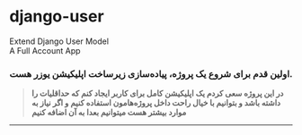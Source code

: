 # django-user
Extend Django User Model
<br>
A Full Account App

<b>
  <h3>
  اولین قدم برای شروع یک پروژه، پیاده‌سازی زیرساخت اپلیکیشن یوزر هست.
  </h3>

<blockquote>
  در این پروژه سعی کردم یک اپلیکیشن کامل برای کاربر ایجاد کنم که حداقلیات را داشته باشد و بتوانیم با خیال راحت داخل پروژه‌هامون استفاده کنیم و اگر نیاز به موارد بیشتر هست میتوانیم بعدا به آن اضافه کنیم
</blockquote>
  
<hr>
<br>
